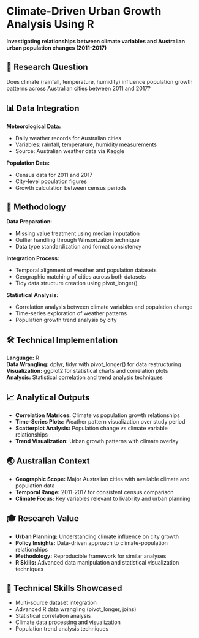 # Climate-Driven Urban Growth Analysis Using R
**Investigating relationships between climate variables and Australian urban population changes (2011-2017)**

## 🎯 Research Question
Does climate (rainfall, temperature, humidity) influence population growth patterns across Australian cities between 2011 and 2017?

## 📊 Data Integration
**Meteorological Data:**
- Daily weather records for Australian cities
- Variables: rainfall, temperature, humidity measurements
- Source: Australian weather data via Kaggle

**Population Data:**
- Census data for 2011 and 2017
- City-level population figures
- Growth calculation between census periods

## 🔬 Methodology
**Data Preparation:**
- Missing value treatment using median imputation
- Outlier handling through Winsorization technique
- Data type standardization and format consistency

**Integration Process:**
- Temporal alignment of weather and population datasets
- Geographic matching of cities across both datasets
- Tidy data structure creation using pivot_longer()

**Statistical Analysis:**
- Correlation analysis between climate variables and population change
- Time-series exploration of weather patterns
- Population growth trend analysis by city

## 🛠️ Technical Implementation
**Language:** R  
**Data Wrangling:** dplyr, tidyr with pivot_longer() for data restructuring  
**Visualization:** ggplot2 for statistical charts and correlation plots  
**Analysis:** Statistical correlation and trend analysis techniques

## 📈 Analytical Outputs
- **Correlation Matrices:** Climate vs population growth relationships
- **Time-Series Plots:** Weather pattern visualization over study period  
- **Scatterplot Analysis:** Population change vs climate variable relationships
- **Trend Visualization:** Urban growth patterns with climate overlay

## 🌏 Australian Context
- **Geographic Scope:** Major Australian cities with available climate and population data
- **Temporal Range:** 2011-2017 for consistent census comparison
- **Climate Focus:** Key variables relevant to livability and urban planning

## 🎓 Research Value
- **Urban Planning:** Understanding climate influence on city growth
- **Policy Insights:** Data-driven approach to climate-population relationships
- **Methodology:** Reproducible framework for similar analyses
- **R Skills:** Advanced data manipulation and statistical visualization techniques

## 📁 Technical Skills Showcased
- Multi-source dataset integration
- Advanced R data wrangling (pivot_longer, joins)
- Statistical correlation analysis
- Climate data processing and visualization
- Population trend analysis techniques
